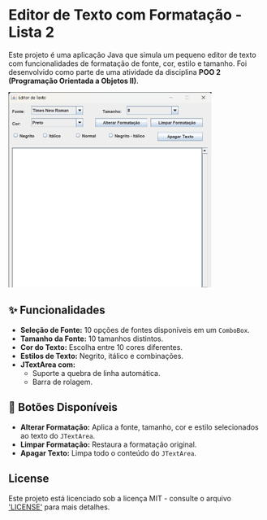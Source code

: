 # Editor de Texto com Formatação - Lista 2

Este projeto é uma aplicação Java que simula um pequeno editor de texto com funcionalidades de formatação de fonte, cor, estilo e tamanho. 
Foi desenvolvido como parte de uma atividade da disciplina **POO 2 (Programação Orientada a Objetos II)**.

<img src="screenshot-editor.png" alt="Editor de Texto" width="400"/>

## ✨ Funcionalidades

- **Seleção de Fonte:** 10 opções de fontes disponíveis em um `ComboBox`.
- **Tamanho da Fonte:** 10 tamanhos distintos.
- **Cor do Texto:** Escolha entre 10 cores diferentes.
- **Estilos de Texto:** Negrito, itálico e combinações.
- **JTextArea com:**
  - Suporte a quebra de linha automática.
  - Barra de rolagem.

## 🧰 Botões Disponíveis

- **Alterar Formatação:** Aplica a fonte, tamanho, cor e estilo selecionados ao texto do `JTextArea`.
- **Limpar Formatação:** Restaura a formatação original.
- **Apagar Texto:** Limpa todo o conteúdo do `JTextArea`.

## License

Este projeto está licenciado sob a licença MIT - consulte o arquivo ['LICENSE'](LICENSE) para mais detalhes.

